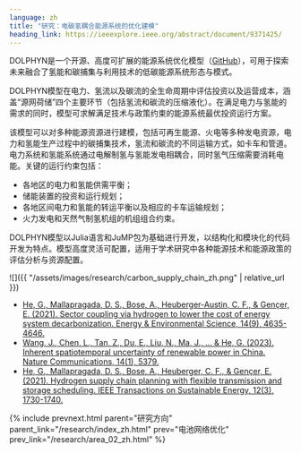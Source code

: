 ```yaml
---
language: zh
title: "研究：电碳氢耦合能源系统的优化建模"
heading_link: https://ieeexplore.ieee.org/abstract/document/9371425/
---
```

DOLPHYN是一个开源、高度可扩展的能源系统优化模型（[GitHub](https://github.com/macroenergy/DOLPHYN)），可用于探索未来融合了氢能和碳捕集与利用技术的低碳能源系统形态与模式。

DOLPHYN模型在电力、氢流以及碳流的全生命周期中评估投资以及运营成本，涵盖“源网荷储”四个主要环节（包括氢流和碳流的压缩液化）。在满足电力与氢能的需求的同时，模型可求解满足技术与政策约束的能源系统最优投资运行方案。

该模型可以对多种能源资源进行建模，包括可再生能源、火电等多种发电资源，电力和氢能生产过程中的碳捕集技术，氢流和碳流的不同运输方式，如卡车和管道。电力系统和氢能系统通过电解制氢与氢能发电相耦合，同时氢气压缩需要消耗电能。关键的运行约束包括：

- 各地区的电力和氢能供需平衡；
- 储能装置的投资和运行规划；
- 各地区间电力和氢能的转运平衡以及相应的卡车运输规划；
- 火力发电和天然气制氢机组的机组组合约束。

DOLPHYN模型以Julia语言和JuMP包为基础进行开发，以结构化和模块化的代码开发为特点。模型高度灵活可配置，适用于学术研究中各种能源技术和能源政策的评估分析与资源配置。

![]({{ "/assets/images/research/carbon_supply_chain_zh.png" | relative_url }})

- [He, G., Mallapragada, D. S., Bose, A., Heuberger-Austin, C. F., & Gençer, E. (2021). Sector coupling via hydrogen to lower the cost of energy system decarbonization. Energy & Environmental Science, 14(9), 4635-4646.](https://pubs.rsc.org/en/content/articlehtml/2021/ee/d1ee00627d)
- [Wang, J., Chen, L., Tan, Z., Du, E., Liu, N., Ma, J., ... & He, G. (2023). Inherent spatiotemporal uncertainty of renewable power in China. Nature Communications, 14(1), 5379.](https://www.nature.com/articles/s41467-023-40670-7)
- [He, G., Mallapragada, D. S., Bose, A., Heuberger, C. F., & Gençer, E. (2021). Hydrogen supply chain planning with flexible transmission and storage scheduling. IEEE Transactions on Sustainable Energy, 12(3), 1730-1740.](https://ieeexplore.ieee.org/abstract/document/9371425)

{% include prevnext.html parent="研究方向" parent_link="/research/index_zh.html" prev="电池网络优化" prev_link="/research/area_02_zh.html" %}
